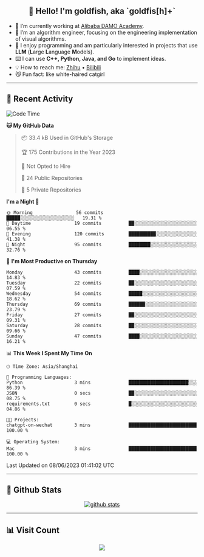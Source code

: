 
<h2 align="center">👋 Hello! I'm goldfish, aka `goldfis[h]+`</h2>

- 📍 I’m currently working at [Alibaba DAMO Academy](https://damo.alibaba.com/).  
- 🌱 I’m an algorithm engineer, focusing on the engineering implementation of visual algorithms.  
- 💬 I enjoy programming and am particularly interested in projects that use **LLM** (**L**arge **L**anguage **M**odels).   
- ⌨️ I can use **C++, Python, Java, and Go** to implement ideas.  
- 💡 How to reach me: [Zhihu](https://www.zhihu.com/people/goldfishh) • [Bilibili](https://space.bilibili.com/11349246)  
- 😼 Fun fact: like white-haired catgirl  

-------

## 🔧 Recent Activity

<!--START_SECTION:waka-->
![Code Time](http://img.shields.io/badge/Code%20Time-5%20hrs%2049%20mins-blue)

**🐱 My GitHub Data** 

> 📦 33.4 kB Used in GitHub's Storage 
 > 
> 🏆 175 Contributions in the Year 2023
 > 
> 🚫 Not Opted to Hire
 > 
> 📜 24 Public Repositories 
 > 
> 🔑 5 Private Repositories 
 > 
**I'm a Night 🦉** 

```text
🌞 Morning                56 commits          █████░░░░░░░░░░░░░░░░░░░░   19.31 % 
🌆 Daytime                19 commits          ██░░░░░░░░░░░░░░░░░░░░░░░   06.55 % 
🌃 Evening                120 commits         ██████████░░░░░░░░░░░░░░░   41.38 % 
🌙 Night                  95 commits          ████████░░░░░░░░░░░░░░░░░   32.76 % 
```
📅 **I'm Most Productive on Thursday** 

```text
Monday                   43 commits          ████░░░░░░░░░░░░░░░░░░░░░   14.83 % 
Tuesday                  22 commits          ██░░░░░░░░░░░░░░░░░░░░░░░   07.59 % 
Wednesday                54 commits          █████░░░░░░░░░░░░░░░░░░░░   18.62 % 
Thursday                 69 commits          ██████░░░░░░░░░░░░░░░░░░░   23.79 % 
Friday                   27 commits          ██░░░░░░░░░░░░░░░░░░░░░░░   09.31 % 
Saturday                 28 commits          ██░░░░░░░░░░░░░░░░░░░░░░░   09.66 % 
Sunday                   47 commits          ████░░░░░░░░░░░░░░░░░░░░░   16.21 % 
```


📊 **This Week I Spent My Time On** 

```text
🕑︎ Time Zone: Asia/Shanghai

💬 Programming Languages: 
Python                   3 mins              ██████████████████████░░░   86.39 % 
JSON                     0 secs              ██░░░░░░░░░░░░░░░░░░░░░░░   08.75 % 
requirements.txt         0 secs              █░░░░░░░░░░░░░░░░░░░░░░░░   04.86 % 

🐱‍💻 Projects: 
chatgpt-on-wechat        3 mins              █████████████████████████   100.00 % 

💻 Operating System: 
Mac                      3 mins              █████████████████████████   100.00 % 
```


 Last Updated on 08/06/2023 01:41:02 UTC
<!--END_SECTION:waka-->

-------

## 📆 Github Stats

<p align="center">
    <a href="https://github.com/anuraghazra/github-readme-stats">
      <img src="https://github-readme-stats.vercel.app/api?username=goldfishh&show_icons=true&theme=dracula" alt="github stats" />
    </a>
</p>

-------

## 📊 Visit Count

<p align="center">
  <a href="https://count.getloli.com/"><img src="https://count.getloli.com/get/@:goldfishh?theme=rule34"></a>
</p>
